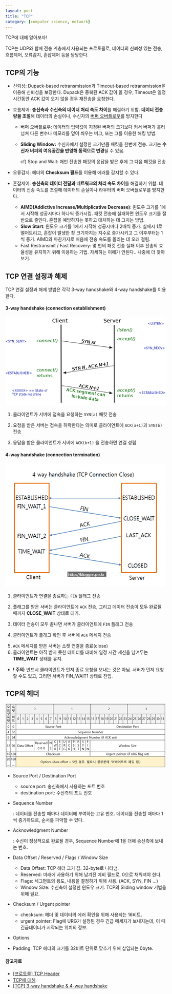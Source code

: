 ```yaml
---
layout: post
title: "TCP"
category: [computer science, network]
---
```


TCP에 대해 알아보자!

TCP는 UDP와 함께 전송 계층에서 사용되는 프로토콜로, 데이터의 신뢰성 있는 전송, 흐름제어, 오류감지, 혼잡제어 등을 담당한다.

## TCP의 기능

- 신뢰성: Dupack-based retransmission과 Timeout-based retransmission을 이용해 신뢰성을 보장한다. Dupack은 중복된 ACK 값이 올 경우, Timeout은 일정시간동안 ACK 값이 오지 않을 경우 재전송을 요청한다.

- 흐름제어: **송신측과 수신측의 데이터 처리 속도 차이**를 해결하기 위함. **데이터 전송량을 조절**해 데이터의 손실이나, 수신자의 <u>버퍼 오버플로우</u>를 방지한다

  - 버퍼 오버플로우: 데이터의 입력값이 지정된 버퍼의 크기보다 커서 버퍼가 흘러 넘쳐 다른 변수나 메모리를 덮어 씌우는 버그, 또는 그를 이용한 해킹 방법.

  - **Sliding Window:** 수신자에서 설정한 크기만큼 패킷을 한번에 전송. 크기는 **수신자 버퍼의 여유공간을 반영해 동적으로 변경**될 수 있음.

    cf) Stop and Wait: 매번 전송한 패킷의 응답을 받은 후에 그 다음 패킷을 전송

- 오류감지: 헤더의 **Checksum 필드**를 이용해 에러를 감지할 수 있다.

- 혼잡제어: **송신측의 데이터 전달과 네트워크의 처리 속도 차이**를 해결하기 위함. 데이터의 전송 속도를 조절해 데이터의 손실이나 라우터의 버퍼 오버플로우를 방지한다.

  - **AIMD(Addictive Increase/Multiplicative Decrease)**: 윈도우 크기를 1에서 시작해 성공시마다 하나씩 증가시킴. 패킷 전송에 실패하면 윈도우 크기를 절반으로 줄인다. 혼잡을 예방하지는 못하고 대처하는 데 그치는 방법.
  - **Slow Start**: 윈도우 크기를 1에서 시작해 성공시마다 2배씩 증가. 실패시 1로 떨어트리고, 혼잡이 발생한 창 크기까지는 지수로 증가시키고 그 이후부터는 1씩 증가. AIMD와 마찬가지로 처음에 전송 속도를 올리는 데 오래 걸림.
  - Fast Restransmit / Fast Recovery: 몇 번의 패킷 전송 실패 이후 전송의 효율성을 유지하기 위해 이용하는 기법. 자세히는 이해가 안된다.. 나중에 더 찾아보기.

## TCP 연결 설정과 해제

TCP 연결 설정과 해제 방법은 각각 3-way handshake와 4-way handshake를 이용한다.

#### 3-way handshake (connection establishment)

![](/assets/images/tcpConnect.png)

1. 클라이언트가 서버에 접속을 요청하는 `SYN(a)` 패킷 전송

2. 요청을 받은 서버는 접속을 허락한다는 의미로 클라이언트에 `ACK(a+1)`과 `SYN(b)` 전송

3. 응답을 받은 클라이언트가 서버에 `ACK(b+1)` 을 전송하면 연결 성립

#### 4-way handshake (connection termination)

![](/assets/images/tcpDisconnect.jpeg)

1. 클라이언트가 연결을 종료하는 `FIN` 플래그 전송

2. 플래그를 받은 서버는 클라이언트에 `ACK` 전송, 그리고 데이터 전송이 모두 완료될 때까지 **CLOSE_WAIT** 상태로 대기.

3. 데이터 전송이 모두 끝나면 서버가 클라이언트에 `FIN` 플래그 전송

4. 클라이언트가 플래그 확인 후 서버에 `ACK` 메세지 전송

5) `ACK` 메세지를 받은 서버는 소켓 연결을 종료(close)
6) 클라이언트는 아직 받지 못한 데이터를 대비해 일정 시간 세션을 남겨두는 **TIME_WAIT** 상태를 유지.

- **! 주의**: 반드시 클라이언트가 먼저 종료 요청을 보내는 것은 아님. 서버가 먼저 요청할 수도 있고, 그러면 서버가 FIN_WAIT1 상태로 진입.

## TCP의 헤더

![](/assets/images/tcpHeader.png)

- Source Port / Destination Port

  - source port: 송신측에서 사용하는 포트 번호
  - destination port: 수신측의 포트 번호

- Sequence Number

  : 데이터를 전송할 때마다 데이터에 부여하는 고유 번호. 데이터를 전송할 때마다 1씩 증가하므로, 순서를 파악할 수 있다.

- Acknowledgment Number

  : 수신이 정상적으로 완료될 경우, Sequence Number에 1을 더해 송신측에 보내는 번호.

- Data Offset / Reserved / Flags / Window Size

  - Data Offset: TCP 헤더 크기 값. 32-byte로 나타냄.
  - Reserved: 미래에 사용하기 위해 남겨진 예비 필드로, 0으로 채워져야 한다.
  - Flags: 세그먼트의 용도, 내용을 결정하기 위해 사용. (ACK, SYN, FIN ...)
  - Window Size: 수신측이 설정한 윈도우 크기. TCP의 Sliding window 기법을 위해 필요.

- Checksum / Urgent pointer

  - checksum: 헤더 및 데이터의 에러 확인을 위해 사용되는 16비트.
  - urgent pointer: Flag에 URG가 설정된 경우 긴급 메세지가 보내지는데, 이 때 긴급데이터가 시작되는 위치의 정보.

- Options

- Padding: TCP 헤더의 크기를 32비트 단위로 맞추기 위해 삽입되는 0byte.

#### 참고자료

- [[프로토콜] TCP Header](https://joycecoder.tistory.com/13)
- [TCP에 대해](https://nesoy.github.io/articles/2018-10/TCP)
- [[TCP] 3-way handshake & 4-way handshake](https://asfirstalways.tistory.com/356)
